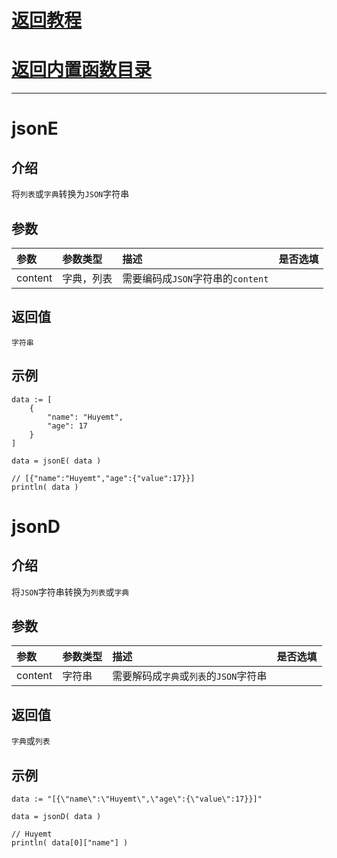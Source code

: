 # [返回教程](../README.md)
# [返回内置函数目录](../builtFunc.md)
***

# jsonE
## 介绍
将`列表`或`字典`转换为`JSON`字符串
## 参数
| 参数      | 参数类型  | 描述                       | 是否选填 |
|:--------|:------|:-------------------------|:-----|
| content | 字典，列表 | 需要编码成`JSON`字符串的`content` |      |
## 返回值
`字符串`
## 示例
```bullet
data := [
    {
        "name": "Huyemt",
        "age": 17
    }
]

data = jsonE( data )

// [{"name":"Huyemt","age":{"value":17}}]
println( data )
```

# jsonD
## 介绍
将`JSON`字符串转换为`列表`或`字典`
## 参数
| 参数      | 参数类型 | 描述                       | 是否选填 |
|:--------|:-----|:-------------------------|:-----|
| content | 字符串  | 需要解码成`字典`或`列表`的`JSON`字符串 |      |
## 返回值
`字典`或`列表`
## 示例
```bullet
data := "[{\"name\":\"Huyemt\",\"age\":{\"value\":17}}]"

data = jsonD( data )

// Huyemt
println( data[0]["name"] )
```